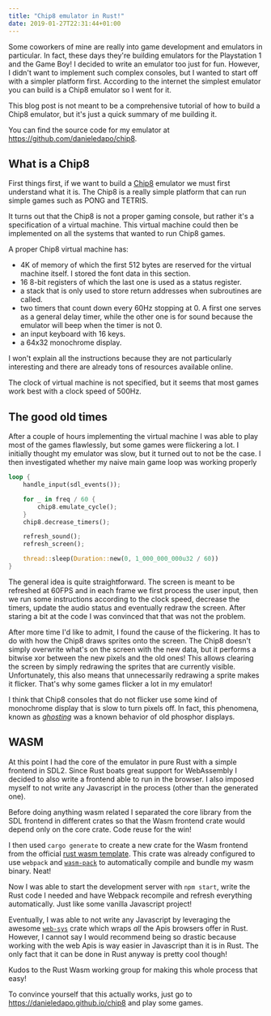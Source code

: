 ```yaml
---
title: "Chip8 emulator in Rust!"
date: 2019-01-27T22:31:44+01:00
---
```


Some coworkers of mine are really into game development and emulators in
particular. In fact, these days they're building emulators for the Playstation 1
and the Game Boy! I decided to write an emulator too just for fun. However, I
didn't want to implement such complex consoles, but I wanted to start off with a
simpler platform first. According to the internet the simplest emulator you can
build is a Chip8 emulator so I went for it.

This blog post is not meant to be a comprehensive tutorial of how to build a
Chip8 emulator, but it's just a quick summary of me building it.

You can find the source code for my emulator at
<https://github.com/danieledapo/chip8>.

## What is a Chip8

First things first, if we want to build a [Chip8][chip8] emulator we must first
understand what it is. The Chip8 is a really simple platform that can run simple
games such as PONG and TETRIS.

It turns out that the Chip8 is not a proper gaming console, but rather it's a
specification of a virtual machine. This virtual machine could then be
implemented on all the systems that wanted to run Chip8 games.

A proper Chip8 virtual machine has:

- 4K of memory of which the first 512 bytes are reserved for the virtual machine
  itself. I stored the font data in this section.
- 16 8-bit registers of which the last one is used as a status register.
- a stack that is only used to store return addresses when subroutines are
  called.
- two timers that count down every 60Hz stopping at 0. A first one serves as a
  general delay timer, while the other one is for sound because the emulator
  will beep when the timer is not 0.
- an input keyboard with 16 keys.
- a 64x32 monochrome display.

I won't explain all the instructions because they are not particularly
interesting and there are already tons of resources available online.

The clock of virtual machine is not specified, but it seems that most games work
best with a clock speed of 500Hz.

## The good old times

After a couple of hours implementing the virtual machine I was able to play most
of the games flawlessly, but some games were flickering a lot. I initially
thought my emulator was slow, but it turned out to not be the case. I then
investigated whether my naive main game loop was working properly

```rust
loop {
    handle_input(sdl_events());

    for _ in freq / 60 {
        chip8.emulate_cycle();
    }
    chip8.decrease_timers();

    refresh_sound();
    refresh_screen();

    thread::sleep(Duration::new(0, 1_000_000_000u32 / 60))
}
```

The general idea is quite straightforward. The screen is meant to be refreshed
at 60FPS and in each frame we first process the user input, then we run some
instructions according to the clock speed, decrease the timers, update the audio
status and eventually redraw the screen. After staring a bit at the code I was
convinced that that was not the problem.

After more time I'd like to admit, I found the cause of the flickering. It has
to do with how the Chip8 draws sprites onto the screen. The Chip8 doesn't simply
overwrite what's on the screen with the new data, but it performs a bitwise xor
between the new pixels and the old ones! This allows clearing the screen by
simply redrawing the sprites that are currently visible. Unfortunately, this
also means that unnecessarily redrawing a sprite makes it flicker. That's why
some games flicker a lot in my emulator!

I think that Chip8 consoles that do not flicker use some kind of monochrome
display that is slow to turn pixels off. In fact, this phenomena, known as
[_ghosting_][ghosting] was a known behavior of old phosphor displays.

## WASM

At this point I had the core of the emulator in pure Rust with a simple frontend
in SDL2. Since Rust boats great support for WebAssembly I decided to also write
a frontend able to run in the browser. I also imposed myself to not write any
Javascript in the process (other than the generated one).

Before doing anything wasm related I separated the core library from the SDL
frontend in different crates so that the Wasm frontend crate would depend only
on the core crate. Code reuse for the win!

I then used `cargo generate` to create a new crate for the Wasm frontend from
the official [rust wasm template][rust-wasm-template]. This crate was already
configured to use `webpack` and [`wasm-pack`][wasm-pack] to automatically
compile and bundle my wasm binary. Neat!

Now I was able to start the development server with `npm start`, write the Rust
code I needed and have Webpack recompile and refresh everything automatically.
Just like some vanilla Javascript project!

Eventually, I was able to not write any Javascript by leveraging the awesome
[`web-sys`][web-sys] crate which wraps _all_ the Apis browsers offer in Rust.
However, I cannot say I would recommend being so drastic because working with
the web Apis is way easier in Javascript than it is in Rust. The only fact that
it can be done in Rust anyway is pretty cool though!

Kudos to the Rust Wasm working group for making this whole process that easy!

To convince yourself that this actually works, just go to
<https://danieledapo.github.io/chip8> and play some games.

[chip8]: https://en.wikipedia.org/wiki/CHIP-8
[ghosting]: https://en.wikipedia.org/wiki/Monochrome_monitor#Screen_burn
[wasm-pack]: https://rustwasm.github.io/wasm-pack/
[rust-wasm-template]: https://github.com/rustwasm/wasm-pack-template
[web-sys]: https://rustwasm.github.io/wasm-bindgen/api/web_sys/
